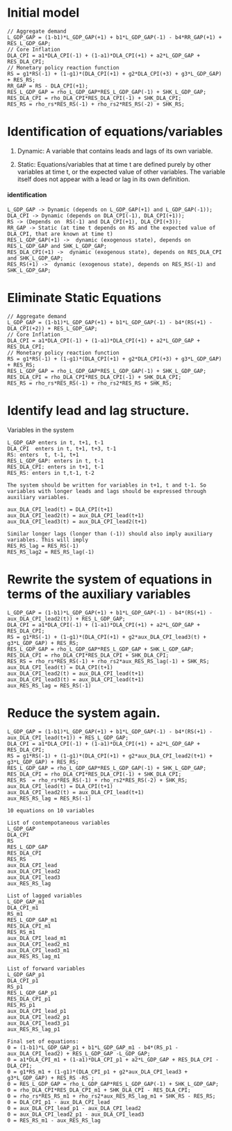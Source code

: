 # Initial model

    // Aggregate demand
    L_GDP_GAP = (1-b1)*L_GDP_GAP(+1) + b1*L_GDP_GAP(-1) - b4*RR_GAP(+1) + RES_L_GDP_GAP;
    // Core Inflation
    DLA_CPI = a1*DLA_CPI(-1) + (1-a1)*DLA_CPI(+1) + a2*L_GDP_GAP + RES_DLA_CPI;
    // Monetary policy reaction function
    RS = g1*RS(-1) + (1-g1)*(DLA_CPI(+1) + g2*DLA_CPI(+3) + g3*L_GDP_GAP) + RES_RS;
    RR_GAP = RS - DLA_CPI(+1);
    RES_L_GDP_GAP = rho_L_GDP_GAP*RES_L_GDP_GAP(-1) + SHK_L_GDP_GAP;
    RES_DLA_CPI = rho_DLA_CPI*RES_DLA_CPI(-1) + SHK_DLA_CPI;
    RES_RS = rho_rs*RES_RS(-1) + rho_rs2*RES_RS(-2) + SHK_RS;

# Identification of equations/variables

1.  Dynamic: A variable that contains leads and lags of its own
    variable.

2.  Static: Equations/variables that at time t are defined purely by
    other variables at time t, or the expected value of other variables.
    The variable itself does not appear with a lead or lag in its own
    definition.

#### identification 

    L_GDP_GAP -> Dynamic (depends on L_GDP_GAP(+1) and L_GDP_GAP(-1));
    DLA_CPI -> Dynamic (depends on DLA_CPI(-1), DLA_CPI(+1));
    RS -> (Depends on  RS(-1) and DLA_CPI(+1), DLA_CPI(+3));
    RR_GAP -> Static (at time t depends on RS and the expected value of DLA_CPI, that are known at time t)
    RES_L_GDP_GAP(+1) ->  dynamic (exogenous state), depends on RES_L_GDP_GAP and SHK_L_GDP_GAP;
    RES_DLA_CPI(+1) ->  dynamic (exogenous state), depends on RES_DLA_CPI and SHK_L_GDP_GAP;
    RES_RS(+1) ->  dynamic (exogenous state), depends on RES_RS(-1) and SHK_L_GDP_GAP;

# Eliminate Static Equations

    // Aggregate demand
    L_GDP_GAP = (1-b1)*L_GDP_GAP(+1) + b1*L_GDP_GAP(-1) - b4*(RS(+1) - DLA_CPI(+2)) + RES_L_GDP_GAP;
    // Core Inflation
    DLA_CPI = a1*DLA_CPI(-1) + (1-a1)*DLA_CPI(+1) + a2*L_GDP_GAP + RES_DLA_CPI;
    // Monetary policy reaction function
    RS = g1*RS(-1) + (1-g1)*(DLA_CPI(+1) + g2*DLA_CPI(+3) + g3*L_GDP_GAP) + RES_RS;
    RES_L_GDP_GAP = rho_L_GDP_GAP*RES_L_GDP_GAP(-1) + SHK_L_GDP_GAP;
    RES_DLA_CPI = rho_DLA_CPI*RES_DLA_CPI(-1) + SHK_DLA_CPI;
    RES_RS = rho_rs*RES_RS(-1) + rho_rs2*RES_RS + SHK_RS;

# Identify lead and lag structure. 

Variables in the system

    L_GDP_GAP enters in t, t+1, t-1
    DLA_CPI  enters in t, t+1, t+3, t-1
    RS: enters  t, t-1, t+1
    RES_L_GDP_GAP: enters in t, t-1
    RES_DLA_CPI: enters in t+1, t-1
    RES_RS: enters in t,t-1, t-2

    The system should be written for variables in t+1, t and t-1. So variables with longer leads and lags should be expressed through auxiliary variables.

    aux_DLA_CPI_lead(t) = DLA_CPI(t+1)
    aux_DLA_CPI_lead2(t) = aux_DLA_CPI_lead(t+1)
    aux_DLA_CPI_lead3(t) = aux_DLA_CPI_lead2(t+1) 

    Similar longer lags (longer than (-1)) should also imply auxiliary variables. This will imply 
    RES_RS_lag = RES_RS(-1)
    RES_RS_lag2 = RES_RS_lag(-1)

# Rewrite the system of equations in terms of the auxiliary variables


    L_GDP_GAP = (1-b1)*L_GDP_GAP(+1) + b1*L_GDP_GAP(-1) - b4*(RS(+1) - aux_DLA_CPI_lead2(t)) + RES_L_GDP_GAP;
    DLA_CPI = a1*DLA_CPI(-1) + (1-a1)*DLA_CPI(+1) + a2*L_GDP_GAP + RES_DLA_CPI;
    RS = g1*RS(-1) + (1-g1)*(DLA_CPI(+1) + g2*aux_DLA_CPI_lead3(t) + g3*L_GDP_GAP) + RES_RS;
    RES_L_GDP_GAP = rho_L_GDP_GAP*RES_L_GDP_GAP + SHK_L_GDP_GAP;
    RES_DLA_CPI = rho_DLA_CPI*RES_DLA_CPI + SHK_DLA_CPI;
    RES_RS = rho_rs*RES_RS(-1) + rho_rs2*aux_RES_RS_lag(-1) + SHK_RS;
    aux_DLA_CPI_lead(t) = DLA_CPI(t+1)
    aux_DLA_CPI_lead2(t) = aux_DLA_CPI_lead(t+1)
    aux_DLA_CPI_lead3(t) = aux_DLA_CPI_lead(t+1)
    aux_RES_RS_lag = RES_RS(-1)

# Reduce the system again.


    L_GDP_GAP = (1-b1)*L_GDP_GAP(+1) + b1*L_GDP_GAP(-1) - b4*(RS(+1) - aux_DLA_CPI_lead(t+1)) + RES_L_GDP_GAP;
    DLA_CPI = a1*DLA_CPI(-1) + (1-a1)*DLA_CPI(+1) + a2*L_GDP_GAP + RES_DLA_CPI;
    RS = g1*RS(-1) + (1-g1)*(DLA_CPI(+1) + g2*aux_DLA_CPI_lead2(t+1) + g3*L_GDP_GAP) + RES_RS;
    RES_L_GDP_GAP = rho_L_GDP_GAP*RES_L_GDP_GAP(-1) + SHK_L_GDP_GAP;
    RES_DLA_CPI = rho_DLA_CPI*RES_DLA_CPI(-1) + SHK_DLA_CPI;
    RES_RS  = rho_rs*RES_RS(-1) + rho_rs2*RES_RS(-2) + SHK_RS;
    aux_DLA_CPI_lead(t) = DLA_CPI(t+1)
    aux_DLA_CPI_lead2(t) = aux_DLA_CPI_lead(t+1)
    aux_RES_RS_lag = RES_RS(-1)

    10 equations on 10 variables

    List of contempotaneous variables 
    L_GDP_GAP
    DLA_CPI
    RS
    RES_L_GDP_GAP
    RES_DLA_CPI
    RES_RS
    aux_DLA_CPI_lead
    aux_DLA_CPI_lead2
    aux_DLA_CPI_lead3
    aux_RES_RS_lag

    List of lagged variables 
    L_GDP_GAP_m1
    DLA_CPI_m1
    RS_m1
    RES_L_GDP_GAP_m1
    RES_DLA_CPI_m1
    RES_RS_m1
    aux_DLA_CPI_lead_m1
    aux_DLA_CPI_lead2_m1
    aux_DLA_CPI_lead3_m1
    aux_RES_RS_lag_m1

    List of forward variables 
    L_GDP_GAP_p1
    DLA_CPI_p1
    RS_p1
    RES_L_GDP_GAP_p1
    RES_DLA_CPI_p1
    RES_RS_p1
    aux_DLA_CPI_lead_p1
    aux_DLA_CPI_lead2_p1
    aux_DLA_CPI_lead3_p1
    aux_RES_RS_lag_p1

    Final set of equations:
    0 = (1-b1)*L_GDP_GAP_p1 + b1*L_GDP_GAP_m1 - b4*(RS_p1 - aux_DLA_CPI_lead2) + RES_L_GDP_GAP -L_GDP_GAP;
    0 = a1*DLA_CPI_m1 + (1-a1)*DLA_CPI_p1 + a2*L_GDP_GAP + RES_DLA_CPI -DLA_CPI;
    0 = g1*RS_m1 + (1-g1)*(DLA_CPI_p1 + g2*aux_DLA_CPI_lead3 + g3*L_GDP_GAP) + RES_RS -RS ;
    0 = RES_L_GDP_GAP = rho_L_GDP_GAP*RES_L_GDP_GAP(-1) + SHK_L_GDP_GAP;
    0 = rho_DLA_CPI*RES_DLA_CPI_m1 + SHK_DLA_CPI - RES_DLA_CPI;
    0 = rho_rs*RES_RS_m1 + rho_rs2*aux_RES_RS_lag_m1 + SHK_RS - RES_RS;
    0 = DLA_CPI_p1 - aux_DLA_CPI_lead
    0 = aux_DLA_CPI_lead_p1 - aux_DLA_CPI_lead2
    0 = aux_DLA_CPI_lead2_p1 - aux_DLA_CPI_lead3
    0 = RES_RS_m1 - aux_RES_RS_lag 
